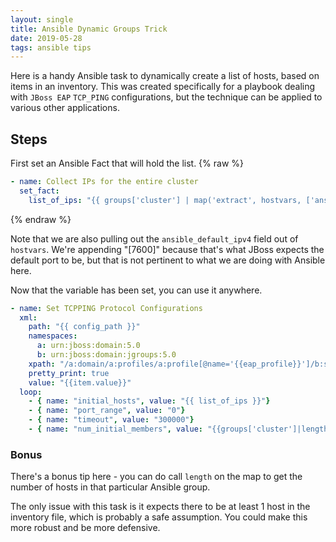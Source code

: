```yaml
---
layout: single
title: Ansible Dynamic Groups Trick
date: 2019-05-28
tags: ansible tips
---
```


Here is a handy Ansible task to dynamically create a list of hosts, based on items in an inventory.  This was created specifically for a playbook dealing with `JBoss EAP` `TCP_PING` configurations, but the technique can be applied to various other applications.

## Steps
First set an Ansible Fact that will hold the list.
{% raw %}
```yml
- name: Collect IPs for the entire cluster
  set_fact:
    list_of_ips: "{{ groups['cluster'] | map('extract', hostvars, ['ansible_default_ipv4', 'address']) | join('[7600],') }}[7600]"
```
{% endraw %}

Note that we are also pulling out the `ansible_default_ipv4` field out of `hostvars`.  We're appending "[7600]" because that's what JBoss expects the default port to be, but that is not pertinent to what we are doing with Ansible here.


Now that the variable has been set, you can use it anywhere.
```yml
- name: Set TCPPING Protocol Configurations
  xml:
    path: "{{ config_path }}"
    namespaces:
      a: urn:jboss:domain:5.0
      b: urn:jboss:domain:jgroups:5.0
    xpath: "/a:domain/a:profiles/a:profile[@name='{{eap_profile}}']/b:subsystem/b:stacks/b:stack[@name='tcp']/b:protocol[@type='org.jgroups.protocols.TCPPING']/b:property[@name='{{item.name}}']"
    pretty_print: true
    value: "{{item.value}}"
  loop:
    - { name: "initial_hosts", value: "{{ list_of_ips }}"}
    - { name: "port_range", value: "0"}
    - { name: "timeout", value: "300000"}
    - { name: "num_initial_members", value: "{{groups['cluster']|length}}"}
```

### Bonus
There's a bonus tip here - you can do call `length` on the map to get the number of hosts in that particular Ansible group.

The only issue with this task is it expects there to be at least 1 host in the inventory file, which is probably a safe assumption.  You could make this more robust and be more defensive.
